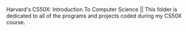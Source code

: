 Harvard's CS50X: Introduction To Computer Science || 
This folder is dedicated to all of the programs and projects coded during my CS50X course.
